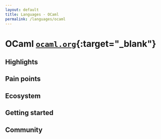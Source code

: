 ```yaml
---
layout: default
title: Languages - OCaml
permalink: /languages/ocaml
---
```


# OCaml [`ocaml.org`](https://ocaml.org){:target="_blank"}

## Highlights

## Pain points

## Ecosystem

## Getting started

## Community

